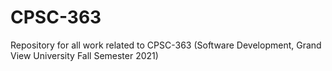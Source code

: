 # CPSC-363
Repository for all work related to CPSC-363 (Software Development, Grand View University Fall Semester 2021)
